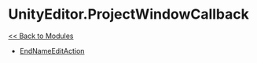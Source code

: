 # UnityEditor.ProjectWindowCallback
[<< Back to Modules](index.md)
- [EndNameEditAction](UnityEditor.ProjectWindowCallback.EndNameEditAction.md)
